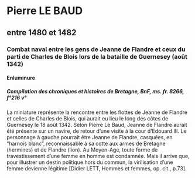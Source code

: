 # Pierre LE BAUD

## entre 1480 et 1482

### Combat naval entre les gens de Jeanne de Flandre et ceux du parti de Charles de Blois lors de la bataille de Guernesey (août 1342)

#### Enluminure

##### Compilation des chroniques et histoires de Bretagne, BnF, ms. fr. 8266, f°216 v°

La miniature représente la rencontre entre les flottes de Jeanne de Flandre et celles de Charles de Blois, qui aurait eu lieu le long des côtes de Guernesey le 18 août 1342. Selon Pierre Le Baud, Jeanne de Flandre aurait été présente sur un navire, de retour d’une visite à la cour d’Edouard III. Le personnage à gauche pourrait être Jeanne de Flandre, casquées, en “harnois blanc”, reconnaissable à sa cotte aux armes de Bretagne (hermines) et de Flandre (lion). Au Moyen-Age, toute forme de travestissement d’une femme en homme est condamnée. Mais il arrive que, pour illustrer un destin politique hors du commun, la virilisation d’une femme devienne légitime \[Didier LETT, Hommes et femmes, op. cit., p.73\].